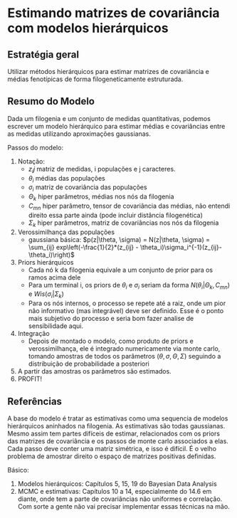 Estimando matrizes de covariância com modelos hierárquicos
==========================================================

Estratégia geral
----------------

Utilizar métodos hierárquicos para estimar matrizes de covariância e
médias fenotípicas de forma filogeneticamente estruturada.

Resumo do Modelo
----------------

Dada um filogenia e um conjunto de medidas quantitativas, podemos
escrever um modelo hierárquico para estimar médias e covariâncias
entre as medidas utilizando aproximações gaussianas.

Passos do modelo:

1. Notação:
    + $z_ij$ matriz de medidas, i populações e j caracteres.
    + $\theta_i$ médias das populações
    + $\sigma_i$ matriz de covariância das populações
    + $\Theta_k$ hiper parâmetros, médias nos nós da filogenia
    + $C_{mn}$ hiper parâmetro, tensor de covariância das médias, não entendi direito essa parte ainda (pode incluir distância filogenética)
    + $\Sigma_k$ hiper parâmetros, matriz de covariâncias nos nós da filogenia
2. Verossimilhança das populações
    + gaussiana básica: $p(z|\theta, \sigma) = N(z|\theta, \sigma) = \sum_{ij} exp\left(-\frac{1}{2}*(z_{ij} - \theta_i)\sigma_i^{-1}(z_{ij}-\theta_i)\right)$
3. Priors hierárquicos
    + Cada nó k da filogenia equivale a um conjunto de prior para os ramos acima dele
    + Para um terminal i, os priors de $\theta_i$ e $\sigma_i$ seriam da forma $N(\theta_i|\Theta_k, C_{mn})$ e $Wis(\sigma_i|\Sigma_k)$
    + Para os nós internos, o processo se repete até a raiz, onde
      um pior não informativo (mas integrável) deve ser definido. Esse é o
      ponto mais subjetivo do processo e seria bom fazer analise de
      sensibilidade aqui.
4. Integração
    + Depois de montado o modelo, como produto de priors e verossimilhança, ele é integrado numericamente via monte carlo, tomando amostras de todos os parâmetros ($\theta, \sigma, \Theta, \Sigma$) seguindo a distribuição de probabilidade a posteriori
5. A partir das amostras os parâmetros são estimados.
6. PROFIT!

Referências
-----------

A base do modelo é tratar as estimativas como uma sequencia de modelos
hierárquicos aninhados na filogenia. As estimativas são todas
gaussianas. Mesmo assim tem partes difíceis de estimar, relacionados
com os priors das matrizes de covariância e os passos de monte carlo
associados a elas. Cada passo deve conter uma matriz simétrica, e
isso é difícil. É o velho problema de amostrar direito o espaço de
matrizes positivas definidas.

Básico:

1. Modelos hierárquicos: Capítulos 5, 15, 19 do Bayesian Data Analysis
2. MCMC e estimativas: Capítulos 10 a 14, especialmente do 14.6 em
diante, onde tem a parte de covariâncias não uniformes e correlação.
Com sorte a gente não vai precisar implementar essas técnicas na mão.


